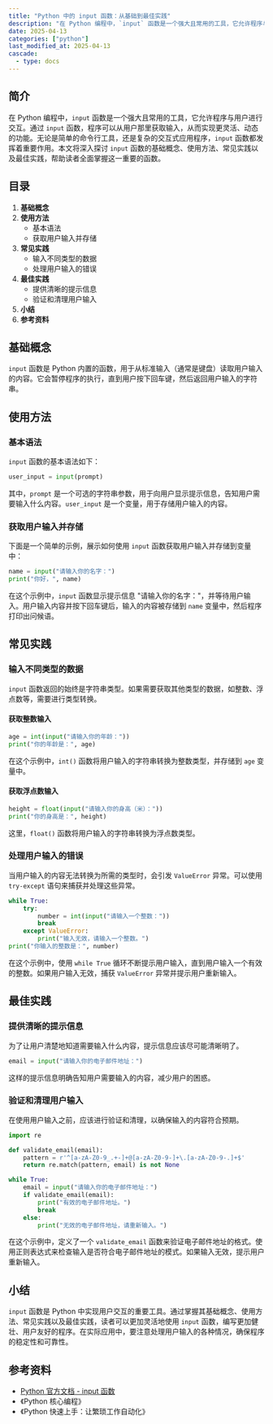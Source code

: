 ```yaml
---
title: "Python 中的 input 函数：从基础到最佳实践"
description: "在 Python 编程中，`input` 函数是一个强大且常用的工具，它允许程序与用户进行交互。通过 `input` 函数，程序可以从用户那里获取输入，从而实现更灵活、动态的功能。无论是简单的命令行工具，还是复杂的交互式应用程序，`input` 函数都发挥着重要作用。本文将深入探讨 `input` 函数的基础概念、使用方法、常见实践以及最佳实践，帮助读者全面掌握这一重要的函数。"
date: 2025-04-13
categories: ["python"]
last_modified_at: 2025-04-13
cascade:
  - type: docs
---
```



## 简介
在 Python 编程中，`input` 函数是一个强大且常用的工具，它允许程序与用户进行交互。通过 `input` 函数，程序可以从用户那里获取输入，从而实现更灵活、动态的功能。无论是简单的命令行工具，还是复杂的交互式应用程序，`input` 函数都发挥着重要作用。本文将深入探讨 `input` 函数的基础概念、使用方法、常见实践以及最佳实践，帮助读者全面掌握这一重要的函数。

<!-- more -->
## 目录
1. **基础概念**
2. **使用方法**
    - 基本语法
    - 获取用户输入并存储
3. **常见实践**
    - 输入不同类型的数据
    - 处理用户输入的错误
4. **最佳实践**
    - 提供清晰的提示信息
    - 验证和清理用户输入
5. **小结**
6. **参考资料**

## 基础概念
`input` 函数是 Python 内置的函数，用于从标准输入（通常是键盘）读取用户输入的内容。它会暂停程序的执行，直到用户按下回车键，然后返回用户输入的字符串。

## 使用方法
### 基本语法
`input` 函数的基本语法如下：
```python
user_input = input(prompt)
```
其中，`prompt` 是一个可选的字符串参数，用于向用户显示提示信息，告知用户需要输入什么内容。`user_input` 是一个变量，用于存储用户输入的内容。

### 获取用户输入并存储
下面是一个简单的示例，展示如何使用 `input` 函数获取用户输入并存储到变量中：
```python
name = input("请输入你的名字：")
print("你好，", name)
```
在这个示例中，`input` 函数显示提示信息 "请输入你的名字："，并等待用户输入。用户输入内容并按下回车键后，输入的内容被存储到 `name` 变量中，然后程序打印出问候语。

## 常见实践
### 输入不同类型的数据
`input` 函数返回的始终是字符串类型。如果需要获取其他类型的数据，如整数、浮点数等，需要进行类型转换。

#### 获取整数输入
```python
age = int(input("请输入你的年龄："))
print("你的年龄是：", age)
```
在这个示例中，`int()` 函数将用户输入的字符串转换为整数类型，并存储到 `age` 变量中。

#### 获取浮点数输入
```python
height = float(input("请输入你的身高（米）："))
print("你的身高是：", height)
```
这里，`float()` 函数将用户输入的字符串转换为浮点数类型。

### 处理用户输入的错误
当用户输入的内容无法转换为所需的类型时，会引发 `ValueError` 异常。可以使用 `try-except` 语句来捕获并处理这些异常。
```python
while True:
    try:
        number = int(input("请输入一个整数："))
        break
    except ValueError:
        print("输入无效，请输入一个整数。")
print("你输入的整数是：", number)
```
在这个示例中，使用 `while True` 循环不断提示用户输入，直到用户输入一个有效的整数。如果用户输入无效，捕获 `ValueError` 异常并提示用户重新输入。

## 最佳实践
### 提供清晰的提示信息
为了让用户清楚地知道需要输入什么内容，提示信息应该尽可能清晰明了。
```python
email = input("请输入你的电子邮件地址：")
```
这样的提示信息明确告知用户需要输入的内容，减少用户的困惑。

### 验证和清理用户输入
在使用用户输入之前，应该进行验证和清理，以确保输入的内容符合预期。
```python
import re

def validate_email(email):
    pattern = r'^[a-zA-Z0-9_.+-]+@[a-zA-Z0-9-]+\.[a-zA-Z0-9-.]+$'
    return re.match(pattern, email) is not None

while True:
    email = input("请输入你的电子邮件地址：")
    if validate_email(email):
        print("有效的电子邮件地址。")
        break
    else:
        print("无效的电子邮件地址，请重新输入。")
```
在这个示例中，定义了一个 `validate_email` 函数来验证电子邮件地址的格式。使用正则表达式来检查输入是否符合电子邮件地址的模式。如果输入无效，提示用户重新输入。

## 小结
`input` 函数是 Python 中实现用户交互的重要工具。通过掌握其基础概念、使用方法、常见实践以及最佳实践，读者可以更加灵活地使用 `input` 函数，编写更加健壮、用户友好的程序。在实际应用中，要注意处理用户输入的各种情况，确保程序的稳定性和可靠性。

## 参考资料
- [Python 官方文档 - input 函数](https://docs.python.org/3/library/functions.html#input)
- 《Python 核心编程》
- 《Python 快速上手：让繁琐工作自动化》